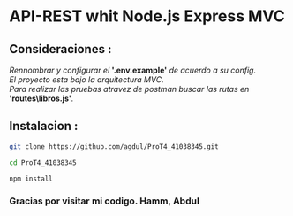 # API-REST whit Node.js Express MVC

## Consideraciones : <br>
*Rennombrar y configurar el* **'.env.example'** *de acuerdo a su config.*<br>
*El proyecto esta bajo la arquitectura MVC.*<br>
*Para realizar las pruebas atravez de postman buscar las rutas en* **'routes\libros.js'***.*

## Instalacion : <br>
```bash
git clone https://github.com/agdul/ProT4_41038345.git

cd ProT4_41038345

npm install 
```

### Gracias por visitar mi codigo. Hamm, Abdul